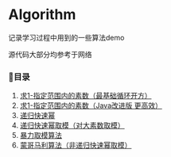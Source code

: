 # Algorithm

记录学习过程中用到的一些算法demo

源代码大部分均参考于网络

### :cactus:目录

1. [求1-指定范围内的素数（最基础循环开方）](Find_Prime_Number.cpp)
2. [求1-指定范围内的素数（Java改进版 更高效）](PrimeNum.java)
3. [递归快速幂](Recursively_fast_powers.cpp)
4. [递归快速幂取模（对大素数取模）](Fast_exponentiation_algorithm.cpp)
5. [暴力取模算法](Brute_force_modulus.cpp)
6. [蒙哥马利算法（非递归快速幂取模）](Montgomery_algorithm.cpp)

